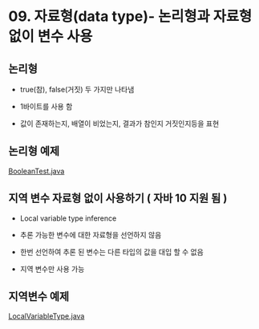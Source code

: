 # 09. 자료형(data type)- 논리형과 자료형 없이 변수 사용
##  논리형
 - true(참), false(거짓) 두 가지만 나타냄

 - 1바이트를 사용 함

 - 값이 존재하는지, 배열이 비었는지, 결과가 참인지 거짓인지등을 표현


## 논리형 예제
[BooleanTest.java](Https://github.com/Domo9610/java-study/blob/main/Chapter1/ch09/BooleanTest.java)

## 지역 변수 자료형 없이 사용하기 (  자바 10 지원 됨 ) 

 - Local variable type inference

 - 추론 가능한 변수에 대한 자료형을 선언하지 않음
 
 - 한번 선언하여 추론 된 변수는 다른 타입의 값을 대입 할 수 없음

 - 지역 변수만 사용 가능

## 지역변수 예제
[LocalVariableType.java](Https://github.com/Domo9610/java-study/blob/main/Chapter1/ch09/LocalVariableType.java)
